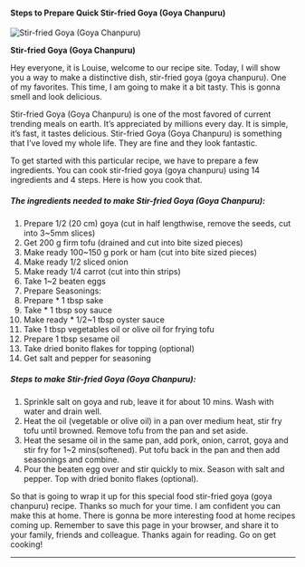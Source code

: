             

#### Steps to Prepare Quick Stir-fried Goya (Goya Chanpuru)

![Stir-fried Goya (Goya Chanpuru)](https://img-global.cpcdn.com/recipes/2455553_f9cd58201bb3d198/751x532cq70/stir-fried-goya-goya-chanpuru-recipe-main-photo.jpg)

**Stir-fried Goya (Goya Chanpuru)**

Hey everyone, it is Louise, welcome to our recipe site. Today, I will show you a way to make a distinctive dish, stir-fried goya (goya chanpuru). One of my favorites. This time, I am going to make it a bit tasty. This is gonna smell and look delicious.

Stir-fried Goya (Goya Chanpuru) is one of the most favored of current trending meals on earth. It’s appreciated by millions every day. It is simple, it’s fast, it tastes delicious. Stir-fried Goya (Goya Chanpuru) is something that I’ve loved my whole life. They are fine and they look fantastic.

To get started with this particular recipe, we have to prepare a few ingredients. You can cook stir-fried goya (goya chanpuru) using 14 ingredients and 4 steps. Here is how you cook that.

##### The ingredients needed to make Stir-fried Goya (Goya Chanpuru):

1.  Prepare 1/2 (20 cm) goya (cut in half lengthwise, remove the seeds, cut into 3~5mm slices)
2.  Get 200 g firm tofu (drained and cut into bite sized pieces)
3.  Make ready 100~150 g pork or ham (cut into bite sized pieces)
4.  Make ready 1/2 sliced onion
5.  Make ready 1/4 carrot (cut into thin strips)
6.  Take 1~2 beaten eggs
7.  Prepare Seasonings:
8.  Prepare \* 1 tbsp sake
9.  Take \* 1 tbsp soy sauce
10.  Make ready \* 1/2~1 tbsp oyster sauce
11.  Take 1 tbsp vegetables oil or olive oil for frying tofu
12.  Prepare 1 tbsp sesame oil
13.  Take dried bonito flakes for topping (optional)
14.  Get salt and pepper for seasoning

##### Steps to make Stir-fried Goya (Goya Chanpuru):

1.  Sprinkle salt on goya and rub, leave it for about 10 mins. Wash with water and drain well.
2.  Heat the oil (vegetable or olive oil) in a pan over medium heat, stir fry tofu until browned. Remove tofu from the pan and set aside.
3.  Heat the sesame oil in the same pan, add pork, onion, carrot, goya and stir fry for 1~2 mins(softened). Put tofu back in the pan and then add seasonings and combine.
4.  Pour the beaten egg over and stir quickly to mix. Season with salt and pepper. Top with dried bonito flakes (optional).

So that is going to wrap it up for this special food stir-fried goya (goya chanpuru) recipe. Thanks so much for your time. I am confident you can make this at home. There is gonna be more interesting food at home recipes coming up. Remember to save this page in your browser, and share it to your family, friends and colleague. Thanks again for reading. Go on get cooking!

* * *